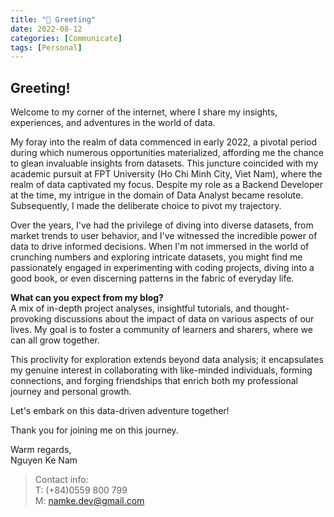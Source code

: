 ```yaml
---
title: "👋 Greeting"
date: 2022-08-12
categories: [Communicate]
tags: [Personal]
---
```


## Greeting!

Welcome to my corner of the internet, where I share my insights, experiences, and adventures in the world of data.


My foray into the realm of data commenced in early 2022, a pivotal period during which numerous opportunities materialized, affording me the chance to glean invaluable insights from datasets. This juncture coincided with my academic pursuit at FPT University (Ho Chi Minh City, Viet Nam), where the realm of data captivated my focus. Despite my role as a Backend Developer at the time, my intrigue in the domain of Data Analyst became resolute. Subsequently, I made the deliberate choice to pivot my trajectory.

Over the years, I've had the privilege of diving into diverse datasets, from market trends to user behavior, and I've witnessed the incredible power of data to drive informed decisions. When I'm not immersed in the world of crunching numbers and exploring intricate datasets, you might find me passionately engaged in experimenting with coding projects, diving into a good book, or even discerning patterns in the fabric of everyday life. 

**What can you expect from my blog?**  
A mix of in-depth project analyses, insightful tutorials, and thought-provoking discussions about the impact of data on various aspects of our lives. My goal is to foster a community of learners and sharers, where we can all grow together.

This proclivity for exploration extends beyond data analysis; it encapsulates my genuine interest in collaborating with like-minded individuals, forming connections, and forging friendships that enrich both my professional journey and personal growth.

Let's embark on this data-driven adventure together!

Thank you for joining me on this journey.

Warm regards,  
Nguyen Ke Nam

> Contact info:   
> T: (+84)0559 800 799   
> M: namke.dev@gmail.com
